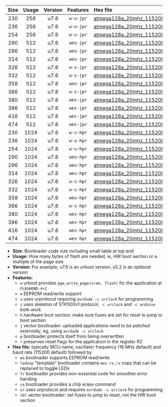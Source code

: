 |Size|Usage|Version|Features|Hex file|
|:-:|:-:|:-:|:-:|:--|
|230|256|u7.6|`w-u-jpr`|[atmega128a_20mhz_115200bps_ur_vbl.hex](https://raw.githubusercontent.com/stefanrueger/urboot/main/bootloaders/atmega128a/fcpu_20mhz/115200_bps/atmega128a_20mhz_115200bps_ur_vbl.hex)|
|236|256|u7.6|`w-u-jpr`|[atmega128a_20mhz_115200bps_lednop_ur_vbl.hex](https://raw.githubusercontent.com/stefanrueger/urboot/main/bootloaders/atmega128a/fcpu_20mhz/115200_bps/atmega128a_20mhz_115200bps_lednop_ur_vbl.hex)|
|254|256|u7.6|`w-u-jpr`|[atmega128a_20mhz_115200bps_lednop_fr_ur_vbl.hex](https://raw.githubusercontent.com/stefanrueger/urboot/main/bootloaders/atmega128a/fcpu_20mhz/115200_bps/atmega128a_20mhz_115200bps_lednop_fr_ur_vbl.hex)|
|290|512|u7.6|`weu-jpr`|[atmega128a_20mhz_115200bps_ee_ur_vbl.hex](https://raw.githubusercontent.com/stefanrueger/urboot/main/bootloaders/atmega128a/fcpu_20mhz/115200_bps/atmega128a_20mhz_115200bps_ee_ur_vbl.hex)|
|296|512|u7.6|`weu-jpr`|[atmega128a_20mhz_115200bps_ee_lednop_ur_vbl.hex](https://raw.githubusercontent.com/stefanrueger/urboot/main/bootloaders/atmega128a/fcpu_20mhz/115200_bps/atmega128a_20mhz_115200bps_ee_lednop_ur_vbl.hex)|
|314|512|u7.6|`weu-jpr`|[atmega128a_20mhz_115200bps_ee_lednop_fr_ur_vbl.hex](https://raw.githubusercontent.com/stefanrueger/urboot/main/bootloaders/atmega128a/fcpu_20mhz/115200_bps/atmega128a_20mhz_115200bps_ee_lednop_fr_ur_vbl.hex)|
|326|512|u7.6|`w-s-jpr`|[atmega128a_20mhz_115200bps_vbl.hex](https://raw.githubusercontent.com/stefanrueger/urboot/main/bootloaders/atmega128a/fcpu_20mhz/115200_bps/atmega128a_20mhz_115200bps_vbl.hex)|
|332|512|u7.6|`w-s-jpr`|[atmega128a_20mhz_115200bps_lednop_vbl.hex](https://raw.githubusercontent.com/stefanrueger/urboot/main/bootloaders/atmega128a/fcpu_20mhz/115200_bps/atmega128a_20mhz_115200bps_lednop_vbl.hex)|
|358|512|u7.6|`weu-jpr`|[atmega128a_20mhz_115200bps_ee_lednop_fr_ce_ur_vbl.hex](https://raw.githubusercontent.com/stefanrueger/urboot/main/bootloaders/atmega128a/fcpu_20mhz/115200_bps/atmega128a_20mhz_115200bps_ee_lednop_fr_ce_ur_vbl.hex)|
|366|512|u7.6|`w-s-jpr`|[atmega128a_20mhz_115200bps_lednop_fr_vbl.hex](https://raw.githubusercontent.com/stefanrueger/urboot/main/bootloaders/atmega128a/fcpu_20mhz/115200_bps/atmega128a_20mhz_115200bps_lednop_fr_vbl.hex)|
|380|512|u7.6|`wes-jpr`|[atmega128a_20mhz_115200bps_ee_vbl.hex](https://raw.githubusercontent.com/stefanrueger/urboot/main/bootloaders/atmega128a/fcpu_20mhz/115200_bps/atmega128a_20mhz_115200bps_ee_vbl.hex)|
|386|512|u7.6|`wes-jpr`|[atmega128a_20mhz_115200bps_ee_lednop_vbl.hex](https://raw.githubusercontent.com/stefanrueger/urboot/main/bootloaders/atmega128a/fcpu_20mhz/115200_bps/atmega128a_20mhz_115200bps_ee_lednop_vbl.hex)|
|416|512|u7.6|`wes-jpr`|[atmega128a_20mhz_115200bps_ee_lednop_fr_vbl.hex](https://raw.githubusercontent.com/stefanrueger/urboot/main/bootloaders/atmega128a/fcpu_20mhz/115200_bps/atmega128a_20mhz_115200bps_ee_lednop_fr_vbl.hex)|
|474|512|u7.6|`wes-jpr`|[atmega128a_20mhz_115200bps_ee_lednop_fr_ce_vbl.hex](https://raw.githubusercontent.com/stefanrueger/urboot/main/bootloaders/atmega128a/fcpu_20mhz/115200_bps/atmega128a_20mhz_115200bps_ee_lednop_fr_ce_vbl.hex)|
|230|1024|u7.6|`w-u-hpr`|[atmega128a_20mhz_115200bps_ur.hex](https://raw.githubusercontent.com/stefanrueger/urboot/main/bootloaders/atmega128a/fcpu_20mhz/115200_bps/atmega128a_20mhz_115200bps_ur.hex)|
|236|1024|u7.6|`w-u-hpr`|[atmega128a_20mhz_115200bps_lednop_ur.hex](https://raw.githubusercontent.com/stefanrueger/urboot/main/bootloaders/atmega128a/fcpu_20mhz/115200_bps/atmega128a_20mhz_115200bps_lednop_ur.hex)|
|254|1024|u7.6|`w-u-hpr`|[atmega128a_20mhz_115200bps_lednop_fr_ur.hex](https://raw.githubusercontent.com/stefanrueger/urboot/main/bootloaders/atmega128a/fcpu_20mhz/115200_bps/atmega128a_20mhz_115200bps_lednop_fr_ur.hex)|
|290|1024|u7.6|`weu-hpr`|[atmega128a_20mhz_115200bps_ee_ur.hex](https://raw.githubusercontent.com/stefanrueger/urboot/main/bootloaders/atmega128a/fcpu_20mhz/115200_bps/atmega128a_20mhz_115200bps_ee_ur.hex)|
|296|1024|u7.6|`weu-hpr`|[atmega128a_20mhz_115200bps_ee_lednop_ur.hex](https://raw.githubusercontent.com/stefanrueger/urboot/main/bootloaders/atmega128a/fcpu_20mhz/115200_bps/atmega128a_20mhz_115200bps_ee_lednop_ur.hex)|
|314|1024|u7.6|`weu-hpr`|[atmega128a_20mhz_115200bps_ee_lednop_fr_ur.hex](https://raw.githubusercontent.com/stefanrueger/urboot/main/bootloaders/atmega128a/fcpu_20mhz/115200_bps/atmega128a_20mhz_115200bps_ee_lednop_fr_ur.hex)|
|326|1024|u7.6|`w-s-hpr`|[atmega128a_20mhz_115200bps.hex](https://raw.githubusercontent.com/stefanrueger/urboot/main/bootloaders/atmega128a/fcpu_20mhz/115200_bps/atmega128a_20mhz_115200bps.hex)|
|332|1024|u7.6|`w-s-hpr`|[atmega128a_20mhz_115200bps_lednop.hex](https://raw.githubusercontent.com/stefanrueger/urboot/main/bootloaders/atmega128a/fcpu_20mhz/115200_bps/atmega128a_20mhz_115200bps_lednop.hex)|
|358|1024|u7.6|`weu-hpr`|[atmega128a_20mhz_115200bps_ee_lednop_fr_ce_ur.hex](https://raw.githubusercontent.com/stefanrueger/urboot/main/bootloaders/atmega128a/fcpu_20mhz/115200_bps/atmega128a_20mhz_115200bps_ee_lednop_fr_ce_ur.hex)|
|366|1024|u7.6|`w-s-hpr`|[atmega128a_20mhz_115200bps_lednop_fr.hex](https://raw.githubusercontent.com/stefanrueger/urboot/main/bootloaders/atmega128a/fcpu_20mhz/115200_bps/atmega128a_20mhz_115200bps_lednop_fr.hex)|
|380|1024|u7.6|`wes-hpr`|[atmega128a_20mhz_115200bps_ee.hex](https://raw.githubusercontent.com/stefanrueger/urboot/main/bootloaders/atmega128a/fcpu_20mhz/115200_bps/atmega128a_20mhz_115200bps_ee.hex)|
|386|1024|u7.6|`wes-hpr`|[atmega128a_20mhz_115200bps_ee_lednop.hex](https://raw.githubusercontent.com/stefanrueger/urboot/main/bootloaders/atmega128a/fcpu_20mhz/115200_bps/atmega128a_20mhz_115200bps_ee_lednop.hex)|
|416|1024|u7.6|`wes-hpr`|[atmega128a_20mhz_115200bps_ee_lednop_fr.hex](https://raw.githubusercontent.com/stefanrueger/urboot/main/bootloaders/atmega128a/fcpu_20mhz/115200_bps/atmega128a_20mhz_115200bps_ee_lednop_fr.hex)|
|474|1024|u7.6|`wes-hpr`|[atmega128a_20mhz_115200bps_ee_lednop_fr_ce.hex](https://raw.githubusercontent.com/stefanrueger/urboot/main/bootloaders/atmega128a/fcpu_20mhz/115200_bps/atmega128a_20mhz_115200bps_ee_lednop_fr_ce.hex)|

- **Size:** Bootloader code size including small table at top end
- **Usage:** How many bytes of flash are needed, ie, HW boot section or a multiple of the page size
- **Version:** For example, u7.6 is an urboot version, o5.2 is an optiboot version
- **Features:**
  + `w` urboot provides `pgm_write_page(sram, flash)` for the application at `FLASHEND-4+1`
  + `e` EEPROM read/write support
  + `u` uses urprotocol requiring `avrdude -c urclock` for programming
  + `s` uses skeleton of STK500v1 protocol; `-c urclock` and `-c arduino` both work
  + `h` hardware boot section: make sure fuses are set for reset to jump to boot section
  + `j` vector bootloader: uploaded applications *need to be patched externally*, eg, using `avrdude -c urclock`
  + `p` bootloader protects itself from being overwritten
  + `r` preserves reset flags for the application in the register R2
- **Hex file:** typically MCU name, oscillator frequency (16 MHz default) and baud rate (115200 default) followed by
  + `ee` bootloader supports EEPROM read/write
  + `lednop` "template" bootloader contains `mov rx,rx` nops that can be replaced to toggle LEDs
  + `fr` bootloader provides non-essential code for smoother error handing
  + `ce` bootloader provides a chip erase command
  + `ur` uses urprotocol and requires `avrdude -c urclock` for programming
  + `vbl` vector bootloader: set fuses to jump to reset, not the HW boot section
